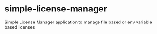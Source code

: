 # simple-license-manager
 Simple License Manager application to manage file based or env variable based licenses
